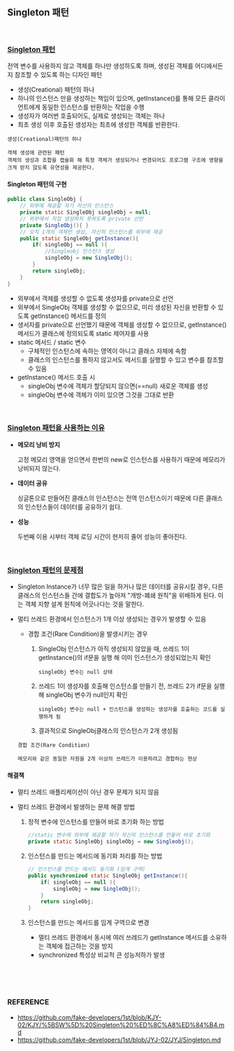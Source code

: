 ## Singleton 패턴

<br>

### <u>Singleton 패턴</u>

전역 변수를 사용하지 않고 객체를 하나만 생성하도록 하며, 생성된 객체를 어디에서든지 참조할 수 있도록 하는 디자인 패턴

* 생성(Creational) 패턴의 하나
* 하나의 인스턴스 만을 생성하는 책임이 있으며, getInstance()를 통해 모든 클라이언트에게 동일한 인스턴스를 반환하는 작업을 수행
* 생성자가 여러번 호출되어도, 실제로 생성되는 객체는 하나
* 최초 생성 이후 호출된 생성자는 최초에 생성한 객체를 반환한다.

~~~
생성(Creational)패턴의 하나

객체 생성에 관련된 패턴
객체의 생성과 조합을 캡슐화 해 특정 객체가 생성되거나 변경되어도 프로그램 구조에 영향을 크게 받지 않도록 유연성을 제공한다.
~~~

#### Singleton 패턴의 구현

~~~java
public class SingleObj {
    // 외부에 제공할 자기 자신의 인스턴스
    private static SingleObj singleObj = null;
    // 외부에서 직접 생성하지 못하도록 private 선언
    private SingleObj(){ }
    // 오직 1개의 객체만 생성, 자신의 인스턴스를 외부에 제공
    public static SingleObj getInstance(){
        if( singleObj == null ){
            //Singleobj 인스턴스 생성
            singleObj = new SingleObj();
        }
        return singleObj;
    }
}
~~~

* 외부에서 객체를 생성할 수 없도록 생성자를 private으로 선언
* 외부에서 SingleObj 객체를 생성할 수 없으므로, 미리 생성된 자신을 반환할 수 있도록 getInstance() 메서드를 정의
* 생서자를 private으로 선언했기 때문에 객체를 생성할 수 없으므로, getInstance() 메서드가 클래스에 정의되도록 static 제어자를 사용
* static 메서드 / static 변수
  * 구체적인 인스턴스에 속하는 영역이 아니고 클래스 자체에 속함
  * 클래스의 인스턴스를 통하지 않고서도 메서드를 실행할 수 있고 변수를 참조할 수 있음
* getInstance() 메서드 호출 시
  * singleObj 변수에 객체가 할당되지 않으면(==null) 새로운 객체를 생성
  * singleObj 변수에 객체가 이미 있으면 그것을 그대로 반환

<br/>

### <u>Singleton 패턴을 사용하는 이유</u> 

* **메모리 낭비 방지**

  고정 메모리 영역을 얻으면서 한번의 new로 인스턴스를 사용하기 때문에 메모리가 낭비되지 않는다.

* **데이터 공유**

  싱글톤으로 만들어진 클래스의 인스턴스는 전역 인스턴스이기 때문에 다른 클래스의 인스턴스들이 데이터를 공유하기 쉽다.

* **성능**

  두번째 이용 시부터 객체 로딩 시간이 현저히 줄어 성능이 좋아진다.

<br/>

### <u>Singleton 패턴의 문제점</u> 

* Singleton Instance가 너무 많은 일을 하거나 많은 데이터를 공유시킬 경우, 다른 클래스의 인스턴스들 간에 결합도가 높아져 "개방-폐쇄 원칙"을 위배하게 된다. 이는 객체 지향 설계 원칙에 어긋나다는 것을 말한다.

* 멀티 쓰레드 환경에서 인스턴스가 1개 이상 생성되는 경우가 발생할 수 있음

  * 경합 조건(Rare Condition)을 발생시키는 경우

    1. SingleObj 인스턴스가 아직 생성되지 않았을 때, 쓰레드 1이 getInstance()의 if문을 실행 해 이미 인스턴스가 생성되었는지 확인

        `singleObj 변수는 null 상태`

    2. 쓰레드 1이 생성자를 호출해 인스턴스를 만들기 전, 쓰레드 2가 if문을 실행해 singleObj 변수가 null인지 확인 

       `singleObj 변수는 null + 인스턴스를 생성하는 생성자를 호출하는 코드를 실행하게 됨`

    3. 결과적으로 SingleObj클래스의 인스턴스가 2개 생성됨

  ~~~
  경합 조건(Rare Condition)
  
  메모리와 같은 동일한 자원을 2개 이상의 쓰레드가 이용하려고 경합하는 현상
  ~~~

#### 해결책

* 멀티 쓰레드 애플리케이션이 아닌 경우 문제가 되지 않음

* 멀티 쓰레드 환경에서 발생하는 문제 해결 방법

  1. 정적 변수에 인스턴스를 만들어 바로 초기화 하는 방법

     ~~~java
     //static 변수에 외부에 제공할 자기 자신의 인스턴스를 만들어 바로 초기화
     private static SingleObj singleObj = new Singleobj();
     ~~~

  2. 인스턴스를 만드는 메서드에 동기화 처리를 하는 방법

     ~~~java
     // 인스턴스를 만드는 메서드 동기화 (임계 구역)
     public synchronized static SingleObj getInstance(){
         if( singleObj == null ){
             singleObj = new SingleObj();
         }
         return singleObj;
     }
     ~~~

  3. 인스턴스를 만드는 메서드를 임계 구역으로 변경
     * 멀티 쓰레드 환경에서 동시에 여러 쓰레드가 getInstance 메서드를 소유하는 객체에 접근하는 것을 방지
     * synchronized 특성상 비교적 큰 성능저하가 발생

<br>

<br>

<br>

### REFERENCE

* https://github.com/fake-developers/1st/blob/KJY-02/KJY/%5BSW%5D%20Singleton%20%ED%8C%A8%ED%84%B4.md
* https://github.com/fake-developers/1st/blob/JYJ-02/JYJ/Singleton.md

